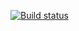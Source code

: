 [![Build status](https://ci.appveyor.com/api/projects/status/qoima1mila7u1tlr?svg=true)](https://ci.appveyor.com/project/lstmpr/cardpatterns)
